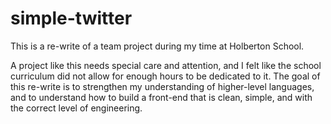 # simple-twitter

This is a re-write of a team project during my time at Holberton School.

A project like this needs special care and attention, and I felt like the school curriculum did not allow for enough hours to be dedicated to it. The goal of this re-write is to strengthen my understanding of higher-level languages, and to understand how to build a front-end that is clean, simple, and with the correct level of engineering.
